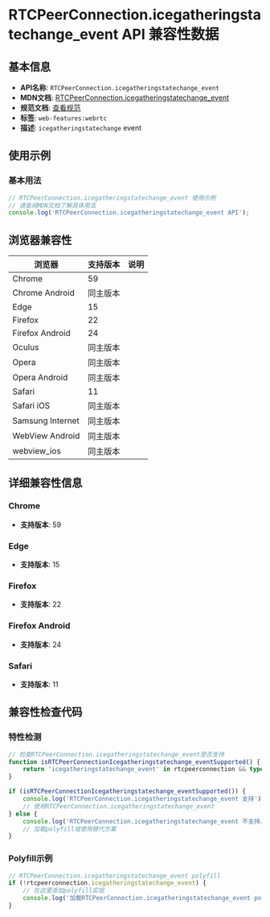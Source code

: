 # RTCPeerConnection.icegatheringstatechange_event API 兼容性数据

## 基本信息

- **API名称**: `RTCPeerConnection.icegatheringstatechange_event`
- **MDN文档**: [RTCPeerConnection.icegatheringstatechange_event](https://developer.mozilla.org/docs/Web/API/RTCPeerConnection/icegatheringstatechange_event)
- **规范文档**: [查看规范](https://w3c.github.io/webrtc-pc/#dom-rtcpeerconnection-onicegatheringstatechange)
- **标签**: `web-features:webrtc`
- **描述**: `icegatheringstatechange` event

## 使用示例

### 基本用法

```javascript
// RTCPeerConnection.icegatheringstatechange_event 使用示例
// 请查阅MDN文档了解具体用法
console.log('RTCPeerConnection.icegatheringstatechange_event API');
```

## 浏览器兼容性

| 浏览器 | 支持版本 | 说明 |
|--------|----------|------|
| Chrome | 59 |  |
| Chrome Android | 同主版本 |  |
| Edge | 15 |  |
| Firefox | 22 |  |
| Firefox Android | 24 |  |
| Oculus | 同主版本 |  |
| Opera | 同主版本 |  |
| Opera Android | 同主版本 |  |
| Safari | 11 |  |
| Safari iOS | 同主版本 |  |
| Samsung Internet | 同主版本 |  |
| WebView Android | 同主版本 |  |
| webview_ios | 同主版本 |  |

## 详细兼容性信息

### Chrome

- **支持版本**: 59

### Edge

- **支持版本**: 15

### Firefox

- **支持版本**: 22

### Firefox Android

- **支持版本**: 24

### Safari

- **支持版本**: 11

## 兼容性检查代码

### 特性检测

```javascript
// 检查RTCPeerConnection.icegatheringstatechange_event是否支持
function isRTCPeerConnectionIcegatheringstatechange_eventSupported() {
    return 'icegatheringstatechange_event' in rtcpeerconnection && typeof rtcpeerconnection.icegatheringstatechange_event === 'function';
}

if (isRTCPeerConnectionIcegatheringstatechange_eventSupported()) {
    console.log('RTCPeerConnection.icegatheringstatechange_event 支持');
    // 使用RTCPeerConnection.icegatheringstatechange_event
} else {
    console.log('RTCPeerConnection.icegatheringstatechange_event 不支持，需要polyfill');
    // 加载polyfill或使用替代方案
}
```

### Polyfill示例

```javascript
// RTCPeerConnection.icegatheringstatechange_event polyfill
if (!rtcpeerconnection.icegatheringstatechange_event) {
    // 在这里添加polyfill实现
    console.log('加载RTCPeerConnection.icegatheringstatechange_event polyfill');
}
```

